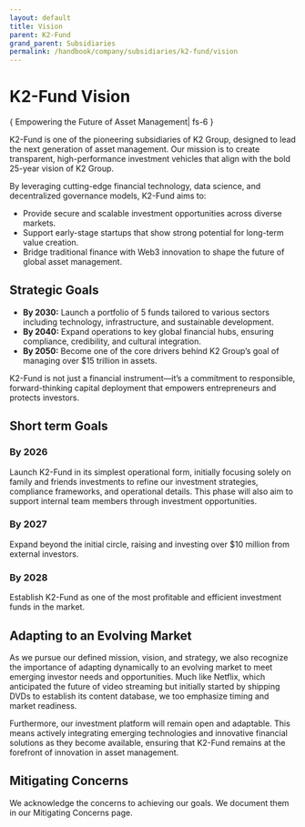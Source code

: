 ```yaml
---
layout: default
title: Vision
parent: K2-Fund
grand_parent: Subsidiaries
permalink: /handbook/company/subsidiaries/k2-fund/vision
---
```


# K2-Fund Vision
{ Empowering the Future of Asset Management| fs-6 }

K2-Fund is one of the pioneering subsidiaries of K2 Group, designed to lead the next generation of asset management. Our mission is to create transparent, high-performance investment vehicles that align with the bold 25-year vision of K2 Group.

By leveraging cutting-edge financial technology, data science, and decentralized governance models, K2-Fund aims to:

- Provide secure and scalable investment opportunities across diverse markets.
- Support early-stage startups that show strong potential for long-term value creation.
- Bridge traditional finance with Web3 innovation to shape the future of global asset management.

## Strategic Goals

- **By 2030:** Launch a portfolio of 5 funds tailored to various sectors including technology, infrastructure, and sustainable development.
- **By 2040:** Expand operations to key global financial hubs, ensuring compliance, credibility, and cultural integration.
- **By 2050:** Become one of the core drivers behind K2 Group’s goal of managing over \$15 trillion in assets.

K2-Fund is not just a financial instrument—it’s a commitment to responsible, forward-thinking capital deployment that empowers entrepreneurs and protects investors.

## Short term Goals

### By 2026
Launch K2-Fund in its simplest operational form, initially focusing solely on family and friends investments to refine our investment strategies, compliance frameworks, and operational details. This phase will also aim to support internal team members through investment opportunities.

### By 2027
Expand beyond the initial circle, raising and investing over $10 million from external investors.

### By 2028
Establish K2-Fund as one of the most profitable and efficient investment funds in the market.

## Adapting to an Evolving Market
As we pursue our defined mission, vision, and strategy, we also recognize the importance of adapting dynamically to an evolving market to meet emerging investor needs and opportunities. Much like Netflix, which anticipated the future of video streaming but initially started by shipping DVDs to establish its content database, we too emphasize timing and market readiness.

Furthermore, our investment platform will remain open and adaptable. This means actively integrating emerging technologies and innovative financial solutions as they become available, ensuring that K2-Fund remains at the forefront of innovation in asset management.

## Mitigating Concerns
We acknowledge the concerns to achieving our goals. We document them in our Mitigating Concerns page.
